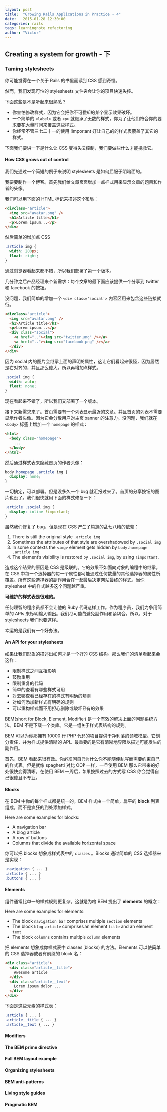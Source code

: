```yaml
---
layout: post
title:  "Growing Rails Applications in Practice - 4"
date:   2015-01-28 12:30:00
categories: rails
tags: learningnote refactoring
author: "Victor"
---
```


## Creating a system for growth - 下

### Taming stylesheets

你可能觉得在一个关于 Rails 的书里面读到 CSS 感到奇怪。

然而，我们发现可怕的 stylesheets 文件夹会让你的项目快速失控。

下面这些是不是听起来很熟悉？

* 你害怕修改样式，因为它会把你不可预知的某个显示效果破坏。
* 一个简单的 ``<label>`` 或者 ``<p>`` 就继承了无数的样式，你为了让他们符合你的要求要花大量时间来覆盖这些样式。
* 你经常不管三七二十一的使用 !important 好让自己的的样式表覆盖了其它的样式。

下面我们要讲一下是什么让 CSS 变得失去控制，我们要做些什么才能挽救它。

#### How CSS grows out of control

我们先通过一个简短的例子来说明 stylesheets 是如何屈服于阴暗面的。

我要要制作一个博客。首先我们给文章页面增加一点样式用来显示文章的题目和作者的头像。

我们可以用下面的 HTML 标记来描述这个布局：

```html
<divclass="article">
  <img src="avatar.png" />
  <h1>Article title</h1>
  <p>Lorem ipsum...</p>
</div>
```

然后简单的增加点 CSS

```css
.article img {
  width: 200px;
  float: right;
}
```

通过浏览器看起来都不错，所以我们部署了第一个版本。

几分钟之后产品经理来个新需求：每个文章的最下面应该提供一个分享到 twitter 和 facebook 的按钮。

没问题，我们简单的增加一个 ``<div class='social'>`` 内容区用来包含这些链接就行。

```html
<divclass="article">
  <img src="avatar.png" />
  <h1>Article title</h1>
  <p>Lorem ipsum...</p>
  <div class="social">
    <a href=".."><img src="twitter.png" /></a>
    <a href=".."><img src="facebook.png" /></a>
  </div>
</div>
```

因为 social 内的图片会继承上面的声明的属性，这让它们看起来很怪，因为居然是右对齐的，并且那么傻大。所以再增加点样式。

```css
.social img {
  width: auto;
  float: none;
}
```

现在看起来不错了，所以我们又部署了一个版本。

接下来新需求来了。首页需要有一个列表显示最近的文章。并且首页的列表不需要显示作者头像。因为它会分散用户对主页 banner 的注意力。没问题，我们就在 ``<body>`` 标签上增加一个 ``homepage`` 的样式：

```html
<html>
  <body class="homepage">
    ...
  </body>
</html>
```

然后通过样式表来隐藏首页的作者头像：

```css
body.homepage .article img {
  display: none;
}
```

一切搞定，可以部署。但是没多久一个 bug 就汇报过来了。首页的分享按钮的图片也没了。我们很快就用下面的样式修复一下：

```css
.article .social img {
  display: inline !important;
}
```

虽然我们修复了 bug，但是现在 CSS 产生了尴尬的乱七八糟的依赖：

1. There is still the original style ``.article img``
2. Sometimes the attributes of that style are overshadowed by ``.social img``
3. In some contexts the ``<img>`` element gets hidden by ``body.homepage .article img``
4. The element’s visibility is restored by ``.social img``, by using ``!important``.

造成这个结果的原因是 CSS 是级联的。它的效果不如面向对象的编程中的继承。在 CSS 中每一个选择器的每一个属性都可能通过任何数量的其他选择器的属性所覆盖。所有这些选择器的副作用合在一起最后决定网站最终的样式。当你 stylesheet 中的样式越多这个问题越严重。

**可维护的样式表是很难的。**

任何理智的程序员都不会让他的 Ruby 代码这样工作。作为程序员，我们力争用简单的 APIs 来标明输入输出。我们尽可能的避免副作用和紧耦合。所以，对于 stylesheets 我们也要这样。

幸运的是我们有一个好办法。

#### An API for your stylesheets

如果让我们形象的描述出如何才是一个好的 CSS 结构。那么我们的清单看起来会这样：

* 限制样式之间互相影响
* 鼓励重用
* 限制重复的代码
* 简单的查看有哪些样式可用
* 对去哪查看已经存在的样式有明确的规则
* 对如何添加新样式有明确的规则
* 可以重构样式而不用担心删除或破坏已有的效果

BEM(short for Block, Element, Modifier) 是一个有效的解决上面的问题系统方法。BEM 不是下载一个类库。它是一组关于样式表结构的规则。

BEM 可以为你那拥有 10000 行 PHP 代码的项目提供干净利落的领域模型。它划分责任，并为样式提供清晰的 API。最重要的是它有清晰地界限以描述可能发生的副作用。

首先，BEM 看起来很有效。你必须问自己为什么你不能随便乱写而需要约束自己的样式表。但是就像 spaghetti 对比 OOP 一样，一旦使用 BEM 那么它带来的好处很快变得清晰。在使用 BEM 一周后，如果按照过去的方式写 CSS 你会觉得自己很傻且不专业。

#### Blocks

在 BEM 中你的每个样式都是统一的。BEM 样式由一个简单，扁平的 **block** 列表组成，而不是疯狂的到处添加样式。

Here are some examples for blocks:

* A navigation bar
* A blog article
* A row of buttons
* Columns that divide the available horizontal space

你可以把 blocks 想象成样式表中的 ``classes`` 。Blocks 通过简单的 CSS 选择器来是实现：

```css
.navigation { ... }
.article { ... }
.buttons { ... }
```

#### Elements

组件通常比单一的样式规则更复杂。这就是为啥 BEM 提出了 **elements** 的概念：

Here are some examples for elements:

* The block ``navigation bar`` comprises multiple ``section`` elements
* The block ``blog article`` comprises an element ``title`` and an element ``text``
* The block ``columns`` contains multiple ``column`` elements

把 elements 想象成你样式表中 classes (blocks) 的方法。Elements 可以使简单的 CSS 选择器或者有前缀的 block 名：

```html
<div class="article">
  <div class="article__title">
    Awesome article
  </div>
  <div class="article__text">
    Lorem ipsum dolor ...
  </div>
</div>
```

下面是这些元素的样式表：

```css
.article { ... }
.article__title { ... }
.article__text { ... }
```

#### Modifiers

#### The BEM prime directive

#### Full BEM layout example

#### Organizing stylesheets

#### BEM anti-patterns

#### Living style guides

#### Pragmatic BEM

